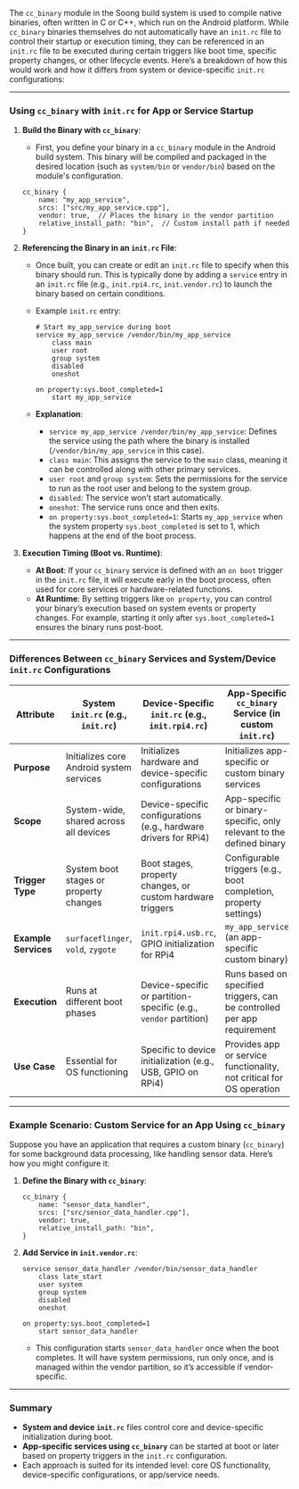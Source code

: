 The `cc_binary` module in the Soong build system is used to compile native binaries, often written in C or C++, which run on the Android platform. While `cc_binary` binaries themselves do not automatically have an `init.rc` file to control their startup or execution timing, they can be referenced in an `init.rc` file to be executed during certain triggers like boot time, specific property changes, or other lifecycle events. Here’s a breakdown of how this would work and how it differs from system or device-specific `init.rc` configurations:

---

### **Using `cc_binary` with `init.rc` for App or Service Startup**

1. **Build the Binary with `cc_binary`**:
   - First, you define your binary in a `cc_binary` module in the Android build system. This binary will be compiled and packaged in the desired location (such as `system/bin` or `vendor/bin`) based on the module's configuration.

   ```plaintext
   cc_binary {
       name: "my_app_service",
       srcs: ["src/my_app_service.cpp"],
       vendor: true,  // Places the binary in the vendor partition
       relative_install_path: "bin",  // Custom install path if needed
   }
   ```

2. **Referencing the Binary in an `init.rc` File**:
   - Once built, you can create or edit an `init.rc` file to specify when this binary should run. This is typically done by adding a `service` entry in an `init.rc` file (e.g., `init.rpi4.rc`, `init.vendor.rc`) to launch the binary based on certain conditions.

   - Example `init.rc` entry:
     ```plaintext
     # Start my_app_service during boot
     service my_app_service /vendor/bin/my_app_service
         class main
         user root
         group system
         disabled
         oneshot

     on property:sys.boot_completed=1
         start my_app_service
     ```

   - **Explanation**:
     - `service my_app_service /vendor/bin/my_app_service`: Defines the service using the path where the binary is installed (`/vendor/bin/my_app_service` in this case).
     - `class main`: This assigns the service to the `main` class, meaning it can be controlled along with other primary services.
     - `user root` and `group system`: Sets the permissions for the service to run as the root user and belong to the system group.
     - `disabled`: The service won’t start automatically.
     - `oneshot`: The service runs once and then exits.
     - `on property:sys.boot_completed=1`: Starts `my_app_service` when the system property `sys.boot_completed` is set to 1, which happens at the end of the boot process.

3. **Execution Timing (Boot vs. Runtime)**:
   - **At Boot**: If your `cc_binary` service is defined with an `on boot` trigger in the `init.rc` file, it will execute early in the boot process, often used for core services or hardware-related functions.
   - **At Runtime**: By setting triggers like `on property`, you can control your binary’s execution based on system events or property changes. For example, starting it only after `sys.boot_completed=1` ensures the binary runs post-boot.

---

### **Differences Between `cc_binary` Services and System/Device `init.rc` Configurations**

| **Attribute**                  | **System `init.rc` (e.g., `init.rc`)**                  | **Device-Specific `init.rc` (e.g., `init.rpi4.rc`)**                | **App-Specific `cc_binary` Service (in custom `init.rc`)**             |
|--------------------------------|--------------------------------------------------------|---------------------------------------------------------------------|------------------------------------------------------------------------|
| **Purpose**                    | Initializes core Android system services               | Initializes hardware and device-specific configurations             | Initializes app-specific or custom binary services                     |
| **Scope**                      | System-wide, shared across all devices                 | Device-specific configurations (e.g., hardware drivers for RPi4)    | App-specific or binary-specific, only relevant to the defined binary   |
| **Trigger Type**               | System boot stages or property changes                 | Boot stages, property changes, or custom hardware triggers          | Configurable triggers (e.g., boot completion, property settings)       |
| **Example Services**           | `surfaceflinger`, `vold`, `zygote`                     | `init.rpi4.usb.rc`, GPIO initialization for RPi4                    | `my_app_service` (an app-specific custom binary)                       |
| **Execution**                  | Runs at different boot phases                          | Device-specific or partition-specific (e.g., `vendor` partition)    | Runs based on specified triggers, can be controlled per app requirement|
| **Use Case**                   | Essential for OS functioning                           | Specific to device initialization (e.g., USB, GPIO on RPi4)         | Provides app or service functionality, not critical for OS operation   |

---

### **Example Scenario: Custom Service for an App Using `cc_binary`**

Suppose you have an application that requires a custom binary (`cc_binary`) for some background data processing, like handling sensor data. Here’s how you might configure it:

1. **Define the Binary with `cc_binary`**:
   ```plaintext
   cc_binary {
       name: "sensor_data_handler",
       srcs: ["src/sensor_data_handler.cpp"],
       vendor: true,
       relative_install_path: "bin",
   }
   ```

2. **Add Service in `init.vendor.rc`**:
   ```plaintext
   service sensor_data_handler /vendor/bin/sensor_data_handler
       class late_start
       user system
       group system
       disabled
       oneshot

   on property:sys.boot_completed=1
       start sensor_data_handler
   ```

   - This configuration starts `sensor_data_handler` once when the boot completes. It will have system permissions, run only once, and is managed within the vendor partition, so it’s accessible if vendor-specific.

---

### Summary
- **System and device `init.rc`** files control core and device-specific initialization during boot.
- **App-specific services using `cc_binary`** can be started at boot or later based on property triggers in the `init.rc` configuration.
- Each approach is suited for its intended level: core OS functionality, device-specific configurations, or app/service needs.